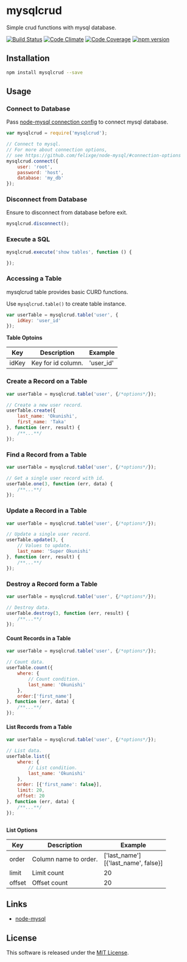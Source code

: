 mysqlcrud
=====

Simple crud functions with mysql database.

<!-- Badge start -->

[![Build Status][my_travis_badge_url]][my_travis_url]
[![Code Climate][my_codeclimate_badge_url]][my_codeclimate_url]
[![Code Coverage][my_codeclimate_coverage_badge_url]][my_codeclimate_url]
[![npm version][my_npm_budge_url]][my_npm_url]


Installation
-----

```bash
npm install mysqlcrud --save
```

Usage
-----

### Connect to Database

Pass [node-mysql connection config](https://github.com/felixge/node-mysql/#connection-options) to connect mysql database.

```javascript
var mysqlcrud = require('mysqlcrud');

// Connect to mysql.
// For more about connection options,
// see https://github.com/felixge/node-mysql/#connection-options
mysqlcrud.connect({
    user: 'root',
    password: 'host',
    database: 'my_db'
});
```


### Disconnect from Database

Ensure to disconnect from database before exit.

```javascript
mysqlcrud.disconnect();
```

### Execute a SQL

```javascript
mysqlcrud.execute('show tables', function () {

});
```

### Accessing a Table

mysqlcrud table provides basic CURD functions.

Use `mysqlcrud.table()` to create table instance.

```javascript
var userTable = mysqlcrud.table('user', {
    idKey: 'user_id'
});

```

**Table Optoins**

| Key | Description | Example |
| --- | ----------- | ------- |
| idKey | Key for id column. | 'user_id' |



### Create a Record on a Table

```javascript
var userTable = mysqlcrud.table('user', {/*options*/});

// Create a new user record.
userTable.create({
    last_name: 'Okunishi',
    first_name: 'Taka'
}, function (err, result) {
    /**...**/
});

```


### Find a Record from a Table

```javascript
var userTable = mysqlcrud.table('user', {/*options*/});

// Get a single user record with id.
userTable.one(3, function (err, data) {
    /**...**/
});

```

### Update a Record in a Table

```javascript
var userTable = mysqlcrud.table('user', {/*options*/});

// Update a single user record.
userTable.update(3, {
    // Values to update.
    last_name: 'Super Okunishi'
}, function (err, result) {
    /**...**/
});
```

### Destroy a Record form a Table

```javascript
var userTable = mysqlcrud.table('user', {/*options*/});

// Destroy data.
userTable.destroy(3, function (err, result) {
    /**...**/
});
```

#### Count Records in a Table

```javascript
var userTable = mysqlcrud.table('user', {/*options*/});

// Count data.
userTable.count({
    where: {
        // Count condition.
        last_name: 'Okunishi'
    },
    order:['first_name']
}, function (err, data) {
    /**...**/
});

```


#### List Records from a Table

```javascript
var userTable = mysqlcrud.table('user', {/*options*/});

// List data.
userTable.list({
    where: {
        // List condition.
        last_name: 'Okunishi'
    },
    order: [{'first_name': false}],
    limit: 20,
    offset: 20
}, function (err, data) {
    /**...**/
});



```

**List Options**

| Key | Description | Example |
| --- | ----------- | ------- |
| order | Column name to order. | ['last_name'] <br> [{'last_name', false}] |
| limit | Limit count | 20 |
| offset | Offset count | 20 |





Links
-----

+ [node-mysql](https://github.com/felixge/node-mysql/)



License
-------
This software is released under the [MIT License][my_license_url].


<!-- Links start -->

[nodejs_url]: http://nodejs.org/
[npm_url]: https://www.npmjs.com/
[nvm_url]: https://github.com/creationix/nvm
[bitdeli_url]: https://bitdeli.com/free
[my_bitdeli_badge_url]: https://d2weczhvl823v0.cloudfront.net/okunishinishi/node-mysqlcrud/trend.png
[my_repo_url]: https://github.com/okunishinishi/node-mysqlcrud
[my_travis_url]: http://travis-ci.org/okunishinishi/node-mysqlcrud
[my_travis_badge_url]: http://img.shields.io/travis/okunishinishi/node-mysqlcrud.svg?style=flat
[my_license_url]: https://github.com/okunishinishi/node-mysqlcrud/blob/master/LICENSE
[my_codeclimate_url]: http://codeclimate.com/github/okunishinishi/node-mysqlcrud
[my_codeclimate_badge_url]: http://img.shields.io/codeclimate/github/okunishinishi/node-mysqlcrud.svg?style=flat
[my_codeclimate_coverage_badge_url]: http://img.shields.io/codeclimate/coverage/github/okunishinishi/node-mysqlcrud.svg?style=flat
[my_apiguide_url]: http://okunishinishi.github.io/node-mysqlcrud/apiguide
[my_lib_apiguide_url]: http://okunishinishi.github.io/node-mysqlcrud/apiguide/module-mysqlcrud_lib.html
[my_coverage_url]: http://okunishinishi.github.io/node-mysqlcrud/coverage/lcov-report
[my_coverage_report_url]: http://okunishinishi.github.io/node-mysqlcrud/coverage/lcov-report/
[my_gratipay_url]: https://gratipay.com/okunishinishi/
[my_gratipay_budge_url]: http://img.shields.io/gratipay/okunishinishi.svg?style=flat
[my_npm_url]: http://www.npmjs.org/package/mysqlcrud
[my_npm_budge_url]: http://img.shields.io/npm/v/mysqlcrud.svg?style=flat
[my_tag_url]: http://github.com/okunishinishi/node-mysqlcrud/releases/tag/
[my_tag_badge_url]: http://img.shields.io/github/tag/okunishinishi/node-mysqlcrud.svg?style=flat

<!-- Links end -->
